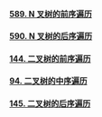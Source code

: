 #### [589. N 叉树的前序遍历](https://leetcode-cn.com/problems/n-ary-tree-preorder-traversal/)

#### [590. N 叉树的后序遍历](https://leetcode-cn.com/problems/n-ary-tree-postorder-traversal/)

#### [144. 二叉树的前序遍历](https://leetcode-cn.com/problems/binary-tree-preorder-traversal/)

#### [94. 二叉树的中序遍历](https://leetcode-cn.com/problems/binary-tree-inorder-traversal/)

#### [145. 二叉树的后序遍历](https://leetcode-cn.com/problems/binary-tree-postorder-traversal/)

